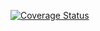 [![Coverage Status](https://coveralls.io/repos/github/lustinaee/calculator_assignment/badge.svg?branch=master)](https://coveralls.io/github/lustinaee/calculator_assignment?branch=master)

